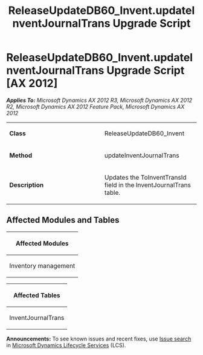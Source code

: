 ﻿---
title: ReleaseUpdateDB60_Invent.updateInventJournalTrans Upgrade Script
TOCTitle: ReleaseUpdateDB60_Invent.updateInventJournalTrans Upgrade Script
ms:assetid: 9214519c-f044-e54c-f33b-e71e66b018df
ms:mtpsurl: https://msdn.microsoft.com/en-us/library/JJ736594(v=AX.60)
ms:contentKeyID: 49709782
ms.date: 05/18/2015
mtps_version: v=AX.60
---

# ReleaseUpdateDB60\_Invent.updateInventJournalTrans Upgrade Script [AX 2012]


_**Applies To:** Microsoft Dynamics AX 2012 R3, Microsoft Dynamics AX 2012 R2, Microsoft Dynamics AX 2012 Feature Pack, Microsoft Dynamics AX 2012_

<table>
<colgroup>
<col style="width: 50%" />
<col style="width: 50%" />
</colgroup>
<tbody>
<tr class="odd">
<td><p><strong>Class</strong></p></td>
<td><p>ReleaseUpdateDB60_Invent</p></td>
</tr>
<tr class="even">
<td><p><strong>Method</strong></p></td>
<td><p>updateInventJournalTrans</p></td>
</tr>
<tr class="odd">
<td><p><strong>Description</strong></p></td>
<td><p>Updates the ToInventTransId field in the InventJournalTrans table.</p></td>
</tr>
</tbody>
</table>


## Affected Modules and Tables

<table>
<colgroup>
<col style="width: 100%" />
</colgroup>
<thead>
<tr class="header">
<th><p>Affected Modules</p></th>
</tr>
</thead>
<tbody>
<tr class="odd">
<td><p>Inventory management</p></td>
</tr>
</tbody>
</table>


<table>
<colgroup>
<col style="width: 100%" />
</colgroup>
<thead>
<tr class="header">
<th><p>Affected Tables</p></th>
</tr>
</thead>
<tbody>
<tr class="odd">
<td><p>InventJournalTrans</p></td>
</tr>
</tbody>
</table>

  
**Announcements:** To see known issues and recent fixes, use [Issue search](http://go.microsoft.com/fwlink/?linkid=389258) in [Microsoft Dynamics Lifecycle Services](http://go.microsoft.com/fwlink/?linkid=306505) (LCS).

